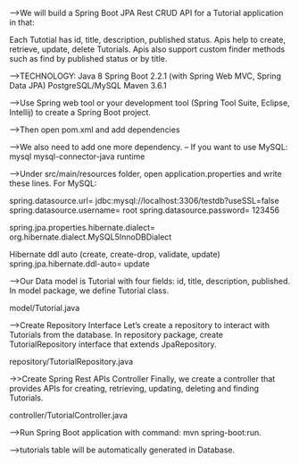 -->We will build a Spring Boot JPA Rest CRUD API for a Tutorial application in that:

Each Tutotial has id, title, description, published status.
Apis help to create, retrieve, update, delete Tutorials.
Apis also support custom finder methods such as find by published status or by title.

-->TECHNOLOGY:
Java 8
Spring Boot 2.2.1 (with Spring Web MVC, Spring Data JPA)
PostgreSQL/MySQL
Maven 3.6.1

-->Use Spring web tool or your development tool (Spring Tool Suite, Eclipse, Intellij) to create a Spring Boot project.

-->Then open pom.xml and add dependencies

-->We also need to add one more dependency.
– If you want to use MySQL:
<dependency>
	<groupId>mysql</groupId>
	<artifactId>mysql-connector-java</artifactId>
	<scope>runtime</scope>
</dependency>


-->Under src/main/resources folder, open application.properties and write these lines.
 For MySQL:

spring.datasource.url= jdbc:mysql://localhost:3306/testdb?useSSL=false
spring.datasource.username= root
spring.datasource.password= 123456

spring.jpa.properties.hibernate.dialect= org.hibernate.dialect.MySQL5InnoDBDialect

Hibernate ddl auto (create, create-drop, validate, update)
spring.jpa.hibernate.ddl-auto= update


-->Our Data model is Tutorial with four fields: id, title, description, published.
In model package, we define Tutorial class.

model/Tutorial.java


-->Create Repository Interface
Let’s create a repository to interact with Tutorials from the database.
In repository package, create TutorialRepository interface that extends JpaRepository.

repository/TutorialRepository.java


->>Create Spring Rest APIs Controller
Finally, we create a controller that provides APIs for creating, retrieving, updating, deleting and finding Tutorials.

controller/TutorialController.java

-->Run Spring Boot application with command: mvn spring-boot:run.

-->tutorials table will be automatically generated in Database.
